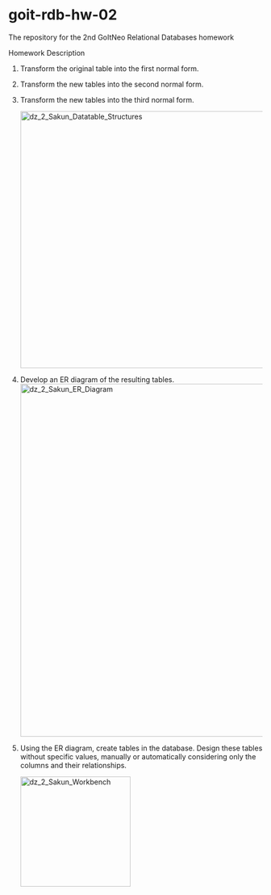 # goit-rdb-hw-02
The repository for the 2nd GoItNeo Relational Databases homework

Homework Description

1. Transform the original table into the first normal form.
2. Transform the new tables into the second normal form.
3. Transform the new tables into the third normal form.

   <img width="509" alt="dz_2_Sakun_Datatable_Structures" src="https://github.com/user-attachments/assets/f3219f7a-fec7-4704-9102-640270548e9a">
4. Develop an ER diagram of the resulting tables.
   <img width="699" alt="dz_2_Sakun_ER_Diagram" src="https://github.com/user-attachments/assets/3b2c066a-0466-4f18-abd2-fcf8138605f4">
   
5. Using the ER diagram, create tables in the database. Design these tables without specific values, manually or automatically considering only the columns and their relationships.

   <img width="218" alt="dz_2_Sakun_Workbench" src="https://github.com/user-attachments/assets/1412a4cd-85be-45d9-8074-c1dc7002238b">
